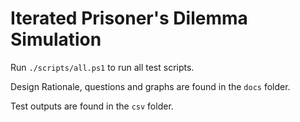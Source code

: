# Iterated Prisoner's Dilemma Simulation

Run `./scripts/all.ps1` to run all test scripts.

Design Rationale, questions and graphs are found in the `docs` folder.

Test outputs are found in the `csv` folder.
